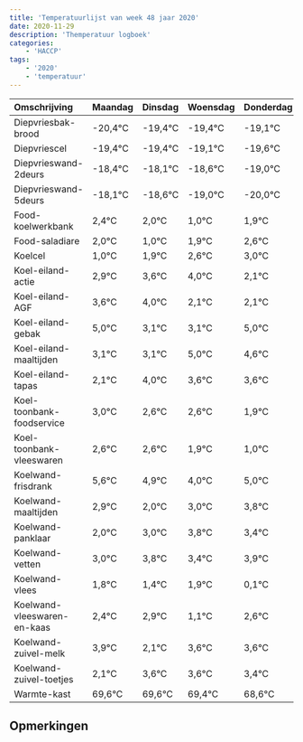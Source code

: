 ```yaml
---
title: 'Temperatuurlijst van week 48 jaar 2020'
date: 2020-11-29
description: 'Themperatuur logboek'
categories:
    - 'HACCP'
tags:
    - '2020'
    - 'temperatuur'
---
```

|Omschrijving|Maandag|Dinsdag|Woensdag|Donderdag|Vrijdag|Zaterdag|Zondag|
|:---|:---|:---|:---|:---|:---|:---|:---|
|Diepvriesbak-brood|-20,4°C|-19,4°C|-19,4°C|-19,1°C|-19,6°C|-20,0°C|-21,0°C|
|Diepvriescel|-19,4°C|-19,4°C|-19,1°C|-19,6°C|-20,0°C|-21,0°C|-20,1°C|
|Diepvrieswand-2deurs|-18,4°C|-18,1°C|-18,6°C|-19,0°C|-20,0°C|-19,1°C|-18,4°C|
|Diepvrieswand-5deurs|-18,1°C|-18,6°C|-19,0°C|-20,0°C|-19,1°C|-18,4°C|-18,0°C|
|Food-koelwerkbank|2,4°C|2,0°C|1,0°C|1,9°C|2,6°C|3,0°C|1,1°C|
|Food-saladiare|2,0°C|1,0°C|1,9°C|2,6°C|3,0°C|1,1°C|1,1°C|
|Koelcel|1,0°C|1,9°C|2,6°C|3,0°C|1,1°C|1,1°C|3,0°C|
|Koel-eiland-actie|2,9°C|3,6°C|4,0°C|2,1°C|2,1°C|4,0°C|3,6°C|
|Koel-eiland-AGF|3,6°C|4,0°C|2,1°C|2,1°C|4,0°C|3,6°C|3,6°C|
|Koel-eiland-gebak|5,0°C|3,1°C|3,1°C|5,0°C|4,6°C|4,6°C|3,9°C|
|Koel-eiland-maaltijden|3,1°C|3,1°C|5,0°C|4,6°C|4,6°C|3,9°C|3,0°C|
|Koel-eiland-tapas|2,1°C|4,0°C|3,6°C|3,6°C|2,9°C|2,0°C|3,0°C|
|Koel-toonbank-foodservice|3,0°C|2,6°C|2,6°C|1,9°C|1,0°C|2,0°C|2,8°C|
|Koel-toonbank-vleeswaren|2,6°C|2,6°C|1,9°C|1,0°C|2,0°C|2,8°C|2,4°C|
|Koelwand-frisdrank|5,6°C|4,9°C|4,0°C|5,0°C|5,8°C|5,4°C|5,9°C|
|Koelwand-maaltijden|2,9°C|2,0°C|3,0°C|3,8°C|3,4°C|3,9°C|2,1°C|
|Koelwand-panklaar|2,0°C|3,0°C|3,8°C|3,4°C|3,9°C|2,1°C|3,6°C|
|Koelwand-vetten|3,0°C|3,8°C|3,4°C|3,9°C|2,1°C|3,6°C|3,6°C|
|Koelwand-vlees|1,8°C|1,4°C|1,9°C|0,1°C|1,6°C|1,6°C|1,4°C|
|Koelwand-vleeswaren-en-kaas|2,4°C|2,9°C|1,1°C|2,6°C|2,6°C|2,4°C|1,6°C|
|Koelwand-zuivel-melk|3,9°C|2,1°C|3,6°C|3,6°C|3,4°C|2,6°C|2,1°C|
|Koelwand-zuivel-toetjes|2,1°C|3,6°C|3,6°C|3,4°C|2,6°C|2,1°C|3,3°C|
|Warmte-kast|69,6°C|69,6°C|69,4°C|68,6°C|68,1°C|69,3°C|68,5°C|

## Opmerkingen


